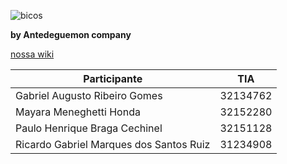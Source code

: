
![bicos](https://user-images.githubusercontent.com/80182616/187046534-98361a9f-e33b-433c-ba51-e861cb4cafca.png)

**by Antedeguemon company**

[nossa wiki](https://github.com/gabrielms201/Bicos/wiki)



|Participante                              |     TIA    |
|------------------------------------------|------------|
| Gabriel Augusto Ribeiro Gomes            |  32134762  |
| Mayara Meneghetti Honda                  |  32152280  |
| Paulo Henrique Braga Cechinel            |  32151128  |
| Ricardo Gabriel Marques dos Santos Ruiz  |  31234908  |
